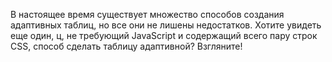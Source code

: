 В настоящее время существует множество способов создания адаптивных таблиц, но
все они не лишены недостатков. Хотите увидеть еще один, ц, не
требующий JavaScript и содержащий всего пару строк CSS, способ сделать таблицу
адаптивной? Взгляните!
